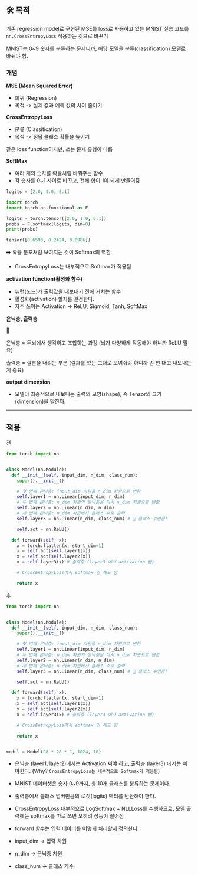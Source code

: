 ## 🛠 목적

기존 regression model로 구현된 MSE를 loss로 사용하고 있는 MNIST 실습 코드를 `nn.CrossEntropyLoss` 적용하는 것으로 바꾸기

MNIST는 0~9 숫자를 분류하는 문제니까,
해당 모델을 분류(classification) 모델로 바꿔야 함.

### 개념

**MSE (Mean Squared Error)**

- 회귀 (Regression)
- 목적 -> 실제 값과 예측 값의 차이 줄이기

**CrossEntropyLoss**

- 분류 (Classitication)
- 목적 -> 정답 클래스 확률을 높이기

같은 loss function이지만, 쓰는 문제 유형이 다름

**SoftMax**

- 여러 개의 숫자를 확률처럼 바꿔주는 함수
- 각 숫자를 0~1 사이로 바꾸고, 전체 합이 1이 되게 만들어줌

```python
logits = [2.0, 1.0, 0.1]

import torch
import torch.nn.functional as F

logits = torch.tensor([2.0, 1.0, 0.1])
probs = F.softmax(logits, dim=0)
print(probs)

tensor([0.6590, 0.2424, 0.0986])
```

➡️ 확률 분포처럼 보여지는 것이 Softmax의 역할

- CrossEntropyLoss는 내부적으로 Softmax가 적용됨

**activation function(활성화 함수)**

- 뉴런(노드)가 출력값을 내보내기 전에 거치는 함수
- 활성화(activation) 할지를 결정한다.
- 자주 쓰이는 Activation -> ReLU, Sigmoid, Tanh, SoftMax

**은닉층, 출력층**

🧠

은닉층 = 두뇌에서 생각하고 조합하는 과정 (뇌가 다양하게 작동해야 하니까 ReLU 필요)

출력층 = 결론을 내리는 부분 (결과를 있는 그대로 보여줘야 하니까 손 안 대고 내보내는 게 중요)

**output dimension**

- 모델이 최종적으로 내보내는 출력의 모양(shape), 즉 Tensor의 크기 (dimension)을 말한다.

---

## 적용

전

```python
from torch import nn


class Model(nn.Module):
  def __init__(self, input_dim, n_dim, class_num):
    super().__init__()

    # 첫 번째 은닉층: input_dim 차원을 n_dim 차원으로 변환
    self.layer1 = nn.Linear(input_dim, n_dim)
    # 두 번째 은닉층: n_dim 차원의 은닉층을 다시 n_dim 차원으로 변환
    self.layer2 = nn.Linear(n_dim, n_dim)
   	# 세 번째 은닉층: n_dim 차원에서 클래스 수로 출력
    self.layer3 = nn.Linear(n_dim, class_num) # 🔄 클래스 수만큼!

    self.act = nn.ReLU()

  def forward(self, x):
    x = torch.flatten(x, start_dim=1)
    x = self.act(self.layer1(x))
    x = self.act(self.layer2(x))
    x = self.layer3(x) # 출력층 (layer3 에서 activation 뺌)

    # CrossEntropyLoss에서 softmax 안 해도 됨

    return x
```

후

```python
from torch import nn


class Model(nn.Module):
  def __init__(self, input_dim, n_dim, class_num):
    super().__init__()

    # 첫 번째 은닉층: input_dim 차원을 n_dim 차원으로 변환
    self.layer1 = nn.Linear(input_dim, n_dim)
    # 두 번째 은닉층: n_dim 차원의 은닉층을 다시 n_dim 차원으로 변환
    self.layer2 = nn.Linear(n_dim, n_dim)
   	# 세 번째 은닉층: n_dim 차원에서 클래스 수로 출력
    self.layer3 = nn.Linear(n_dim, class_num) # 🔄 클래스 수만큼!

    self.act = nn.ReLU()

  def forward(self, x):
    x = torch.flatten(x, start_dim=1)
    x = self.act(self.layer1(x))
    x = self.act(self.layer2(x))
    x = self.layer3(x) # 출력층 (layer3 에서 activation 뺌)

    # CrossEntropyLoss에서 softmax 안 해도 됨

    return x


model = Model(28 * 28 * 1, 1024, 10)
```

- 은닉층 (layer1, layer2)에서는 Activation 써야 하고, 출력층 (layer3) 에서는 빼야한다. (Why? `CrossEntropyLoss는 내부적으로 Softmax가 적용됨`)
- MNIST 데이터셋은 숫자 0~9까지, 총 10개 클래스를 분류하는 문제이다.
- 출력층에서 클래스 넘버만큼의 로짓(logits) 벡터를 반환해야 한다.
- CrossEntropyLoss 내부적으로 LogSoftmax + NLLLoss를 수행하므로, 모델 출력에는 softmax를 따로 쓰면 오히려 성능이 떨어짐
- forward 함수는 입력 데이터를 어떻게 처리할지 정의한다.

- input_dim -> 입력 차원
- n_dim -> 은닉층 차원
- class_num -> 클래스 개수

